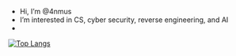 - Hi, I’m @4nmus
- I’m interested in CS, cyber security, reverse engineering, and AI
- 
[![Top Langs](https://github-readme-stats.vercel.app/api/top-langs/?username=4nmus)](https://github.com/anuraghazra/github-readme-stats)

<!---
4nmus/4nmus is a ✨ special ✨ repository because its `README.md` (this file) appears on your GitHub profile.
You can click the Preview link to take a look at your changes.
--->
